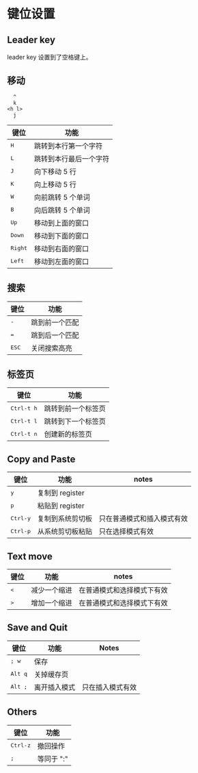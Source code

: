 # 键位设置

## Leader key

leader key 设置到了空格键上。

## 移动

```text
  ^
  k
<h l>
  j
```

| 键位             | 功能                   |
|------------------|------------------------|
| <kbd>H</kbd>     | 跳转到本行第一个字符   |
| <kbd>L</kbd>     | 跳转到本行最后一个字符 |
| <kbd>J</kbd>     | 向下移动 5 行          |
| <kbd>K</kbd>     | 向上移动 5 行          |
| <kbd>W</kbd>     | 向前跳转 5 个单词      |
| <kbd>B</kbd>     | 向后跳转 5 个单词      |
| <kbd>Up</kbd>    | 移动到上面的窗口       |
| <kbd>Down</kbd>  | 移动到下面的窗口       |
| <kbd>Right</kbd> | 移动到右面的窗口       |
| <kbd>Left</kbd>  | 移动到左面的窗口       |

## 搜索

| 键位           | 功能           |
|----------------|----------------|
| <kbd>-</kbd>   | 跳到前一个匹配 |
| <kbd>=</kbd>   | 跳到后一个匹配 |
| <kbd>ESC</kbd> | 关闭搜索高亮   |

## 标签页

| 键位                | 功能               |
|---------------------|--------------------|
| <kbd>Ctrl-t h</kbd> | 跳转到前一个标签页 |
| <kbd>Ctrl-t l</kbd> | 跳转到下一个标签页 |
| <kbd>Ctrl-t n</kbd> | 创建新的标签页     |

## Copy and Paste

| 键位              | 功能             | notes                      |
|-------------------|------------------|----------------------------|
| <kbd>y</kbd>      | 复制到 register  |                            |
| <kbd>p</kbd>      | 粘贴到 register  |                            |
| <kbd>Ctrl-y</kbd> | 复制到系统剪切板 | 只在普通模式和插入模式有效 |
| <kbd>Ctrl-p</kbd> | 从系统剪切板粘贴 | 只在选择模式有效           |

## Text move

| 键位         | 功能         | notes                      |
|--------------|--------------|----------------------------|
| <kbd><</kbd> | 减少一个缩进 | 在普通模式和选择模式下有效 |
| <kbd>></kbd> | 增加一个缩进 | 在普通模式和选择模式下有效 |

## Save and Quit

| 键位             | 功能         | Notes            |
|------------------|--------------|------------------|
| <kbd>; w</kbd>   | 保存         |                  |
| <kbd>Alt q</kbd> | 关掉缓存页   |                  |
| <kbd>Alt ;</kbd> | 离开插入模式 | 只在插入模式有效 |

## Others

| 键位              | 功能       |
|-------------------|------------|
| <kbd>Ctrl-z</kbd> | 撤回操作   |
| <kbd>;</kbd>      | 等同于 ":" |
